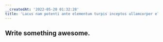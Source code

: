 ```yaml
---
__createdAt: '2022-05-20 01:32:28'
title: 'Lacus nam potenti ante elementum turpis inceptos ullamcorper elementum imperdiet.'
---
```


## Write something awesome.
